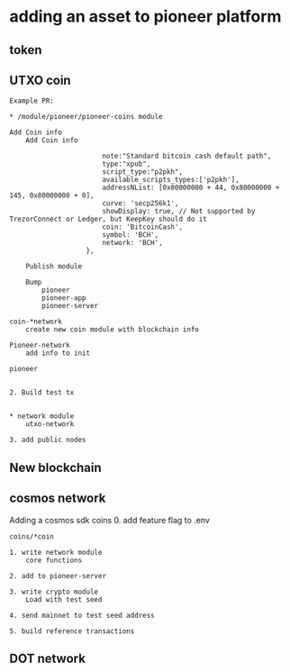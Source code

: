 # adding an asset to pioneer platform

## token

## UTXO coin
    Example PR:
    
    * /module/pioneer/pioneer-coins module
    
    Add Coin info
        Add Coin info
        
```        {
                       note:"Standard bitcoin cash default path",
                       type:"xpub",
                       script_type:"p2pkh",
                       available_scripts_types:['p2pkh'],
                       addressNList: [0x80000000 + 44, 0x80000000 + 145, 0x80000000 + 0],
                       curve: 'secp256k1',
                       showDisplay: true, // Not supported by TrezorConnect or Ledger, but KeepKey should do it
                       coin: 'BitcoinCash',
                       symbol: 'BCH',
                       network: 'BCH',
                   }, 
```
                   
        Publish module
    
        Bump
            pioneer
            pioneer-app
            pioneer-server
    
    coin-*network
        create new coin module with blockchain info
        
    Pioneer-network
        add info to init
    
    pioneer
        
    
    2. Build test tx
    
                
    * network module
        utxo-network
    
    3. add public nodes
    
    
## New blockchain

## cosmos network

Adding a cosmos sdk coins
    0. add feature flag to .env
    
    coins/*coin
    
    1. write network module
        core functions
    
    2. add to pioneer-server         
        
    3. write crypto module  
        Load with test seed
    
    4. send mainnet to test seed address    
    
    5. build reference transactions    
        
## DOT network
